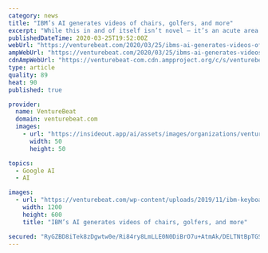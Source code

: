 ```yaml
---
category: news
title: "IBM’s AI generates videos of chairs, golfers, and more"
excerpt: "While this in and of itself isn’t novel — it’s an acute area of interest for Alphabet’s DeepMind and others — the researchers say the approach produces superior quality videos compared with existing methods. If the claim holds water, their system could be used to synthesize videos on which other AI systems train, supplementing real ..."
publishedDateTime: 2020-03-25T19:52:00Z
webUrl: "https://venturebeat.com/2020/03/25/ibms-ai-generates-videos-of-chairs-golfers-and-more/"
ampWebUrl: "https://venturebeat.com/2020/03/25/ibms-ai-generates-videos-of-chairs-golfers-and-more/amp/"
cdnAmpWebUrl: "https://venturebeat-com.cdn.ampproject.org/c/s/venturebeat.com/2020/03/25/ibms-ai-generates-videos-of-chairs-golfers-and-more/amp/"
type: article
quality: 89
heat: 90
published: true

provider:
  name: VentureBeat
  domain: venturebeat.com
  images:
    - url: "https://insideout.app/ai/assets/images/organizations/venturebeat.com-50x50.jpg"
      width: 50
      height: 50

topics:
  - Google AI
  - AI

images:
  - url: "https://venturebeat.com/wp-content/uploads/2019/11/ibm-keyboard-logo.png?fit=1200%2C600&strip=all"
    width: 1200
    height: 600
    title: "IBM’s AI generates videos of chairs, golfers, and more"

secured: "RyGZBD8iTek8zDgwtw0e/Ri84ry8LmLLE0N0DiBrO7u+AtmAk/DELTNtBpTGSa7vg0WDXLnb0uuqvm6UweiPg4BpE3Ws+959p0y3E7ytlTEqnglvSSJ9j/Y5Rs2fvOSodpaqXl0muDl3d/0NuKVehUq6ZnGSUyv5Z8R0w9jxFYVWXswvawsZEHSc78DBUT/PnsS1GEnFZF3UTASqG0nJZ77eURJFVHi5grlzaWuNy08eZme2fVOSZUFumSoNmlkyVeR8i5GdpTqZpzqiNRbMC3EYqysK8289Mr9B9ec3vyJxtAEMtz+DKiHyg/2zBbFcgzqUgJAFkhVdjokAeK3dD8v/5zd8wK2LFkEI02AT4drcnrspzmsRajwZFSCGeA9l4AnQ1xXFAlMtU++W50c7cmu72BUcbGHY27QoJ92niWGyKkcocoi4jlpsOwDmdK630JrBy3dCuNamHy3Iy4GIIUpdaRXZc3C3dtlQGxukyJE=;bnvhdzx4t1rDKpd/pHN5Zw=="
---
```


